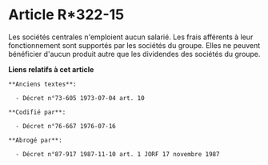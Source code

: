 # Article R*322-15

Les sociétés centrales n'emploient aucun salarié. Les frais afférents à leur fonctionnement sont supportés par les sociétés
du groupe. Elles ne peuvent bénéficier d'aucun produit autre que les dividendes des sociétés du groupe.

**Liens relatifs à cet article**

	**Anciens textes**:

	  - Décret n°73-605 1973-07-04 art. 10

	**Codifié par**:

	  - Décret n°76-667 1976-07-16

	**Abrogé par**:

	  - Décret n°87-917 1987-11-10 art. 1 JORF 17 novembre 1987
